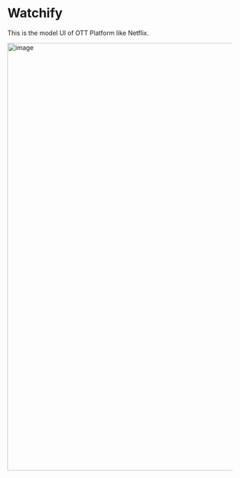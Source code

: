 # Watchify
This is the model UI of OTT Platform like Netflix.

<img width="959" alt="image" src="https://user-images.githubusercontent.com/76394650/148327900-98fd9cd6-2f06-4c2c-93bb-054f137a2516.png">
